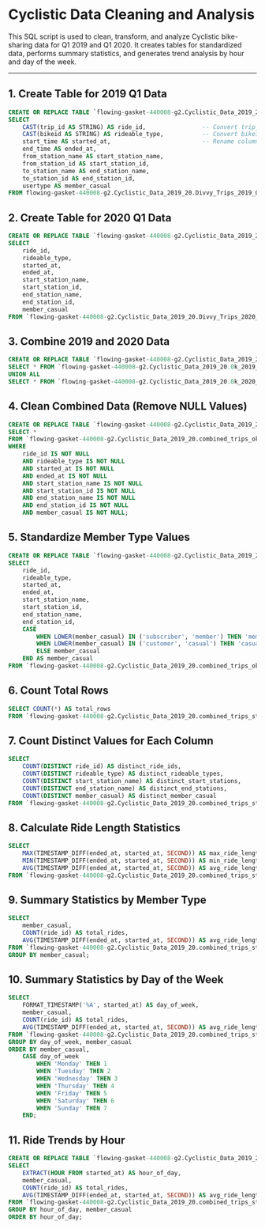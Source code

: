 # Cyclistic Data Cleaning and Analysis

This SQL script is used to clean, transform, and analyze Cyclistic bike-sharing data for Q1 2019 and Q1 2020. It creates tables for standardized data, performs summary statistics, and generates trend analysis by hour and day of the week.

---

## 1. Create Table for 2019 Q1 Data

```sql
CREATE OR REPLACE TABLE `flowing-gasket-440008-g2.Cyclistic_Data_2019_20.0k_2019_Q1` AS
SELECT 
    CAST(trip_id AS STRING) AS ride_id,                -- Convert trip_id to STRING and rename as ride_id
    CAST(bikeid AS STRING) AS rideable_type,           -- Convert bikeid to STRING and rename as rideable_type
    start_time AS started_at,                          -- Rename columns as needed
    end_time AS ended_at,
    from_station_name AS start_station_name,
    from_station_id AS start_station_id,
    to_station_name AS end_station_name,
    to_station_id AS end_station_id,
    usertype AS member_casual
FROM flowing-gasket-440008-g2.Cyclistic_Data_2019_20.Divvy_Trips_2019_Q1;
```

## 2. Create Table for 2020 Q1 Data

```sql
CREATE OR REPLACE TABLE `flowing-gasket-440008-g2.Cyclistic_Data_2019_20.0k_2020_Q1` AS
SELECT 
    ride_id,                   
    rideable_type,
    started_at,
    ended_at,
    start_station_name,
    start_station_id,
    end_station_name,
    end_station_id,
    member_casual
FROM `flowing-gasket-440008-g2.Cyclistic_Data_2019_20.Divvy_Trips_2020_Q1`;
```
 
## 3. Combine 2019 and 2020 Data
```sql
CREATE OR REPLACE TABLE `flowing-gasket-440008-g2.Cyclistic_Data_2019_20.combined_trips_ok` AS
SELECT * FROM `flowing-gasket-440008-g2.Cyclistic_Data_2019_20.0k_2019_Q1`
UNION ALL
SELECT * FROM `flowing-gasket-440008-g2.Cyclistic_Data_2019_20.0k_2020_Q1`;
```

## 4. Clean Combined Data (Remove NULL Values)
```sql
CREATE OR REPLACE TABLE `flowing-gasket-440008-g2.Cyclistic_Data_2019_20.combined_trips_cleaned` AS
SELECT *
FROM `flowing-gasket-440008-g2.Cyclistic_Data_2019_20.combined_trips_ok`
WHERE 
    ride_id IS NOT NULL
    AND rideable_type IS NOT NULL
    AND started_at IS NOT NULL
    AND ended_at IS NOT NULL
    AND start_station_name IS NOT NULL
    AND start_station_id IS NOT NULL
    AND end_station_name IS NOT NULL
    AND end_station_id IS NOT NULL
    AND member_casual IS NOT NULL;
```

## 5. Standardize Member Type Values
```sql
CREATE OR REPLACE TABLE `flowing-gasket-440008-g2.Cyclistic_Data_2019_20.combined_trips_standardized` AS
SELECT 
    ride_id,
    rideable_type,
    started_at,
    ended_at,
    start_station_name,
    start_station_id,
    end_station_name,
    end_station_id,
    CASE 
        WHEN LOWER(member_casual) IN ('subscriber', 'member') THEN 'member'
        WHEN LOWER(member_casual) IN ('customer', 'casual') THEN 'casual'
        ELSE member_casual
    END AS member_casual
FROM `flowing-gasket-440008-g2.Cyclistic_Data_2019_20.combined_trips_ok`;
```

## 6. Count Total Rows
```sql
SELECT COUNT(*) AS total_rows
FROM `flowing-gasket-440008-g2.Cyclistic_Data_2019_20.combined_trips_standardized`;
```

## 7. Count Distinct Values for Each Column
```sql
SELECT 
    COUNT(DISTINCT ride_id) AS distinct_ride_ids,
    COUNT(DISTINCT rideable_type) AS distinct_rideable_types,
    COUNT(DISTINCT start_station_name) AS distinct_start_stations,
    COUNT(DISTINCT end_station_name) AS distinct_end_stations,
    COUNT(DISTINCT member_casual) AS distinct_member_casual
FROM `flowing-gasket-440008-g2.Cyclistic_Data_2019_20.combined_trips_standardized`;
```

## 8. Calculate Ride Length Statistics
```sql
SELECT 
    MAX(TIMESTAMP_DIFF(ended_at, started_at, SECOND)) AS max_ride_length_seconds,
    MIN(TIMESTAMP_DIFF(ended_at, started_at, SECOND)) AS min_ride_length_seconds,
    AVG(TIMESTAMP_DIFF(ended_at, started_at, SECOND)) AS avg_ride_length_seconds
FROM `flowing-gasket-440008-g2.Cyclistic_Data_2019_20.combined_trips_standardized`;
```

## 9. Summary Statistics by Member Type
```sql
SELECT 
    member_casual,
    COUNT(ride_id) AS total_rides,
    AVG(TIMESTAMP_DIFF(ended_at, started_at, SECOND)) AS avg_ride_length_seconds
FROM `flowing-gasket-440008-g2.Cyclistic_Data_2019_20.combined_trips_standardized`
GROUP BY member_casual;
```

## 10. Summary Statistics by Day of the Week
```sql
SELECT 
    FORMAT_TIMESTAMP('%A', started_at) AS day_of_week,
    member_casual,
    COUNT(ride_id) AS total_rides,
    AVG(TIMESTAMP_DIFF(ended_at, started_at, SECOND)) AS avg_ride_length_seconds
FROM `flowing-gasket-440008-g2.Cyclistic_Data_2019_20.combined_trips_standardized`
GROUP BY day_of_week, member_casual
ORDER BY member_casual,
    CASE day_of_week
        WHEN 'Monday' THEN 1
        WHEN 'Tuesday' THEN 2
        WHEN 'Wednesday' THEN 3
        WHEN 'Thursday' THEN 4
        WHEN 'Friday' THEN 5
        WHEN 'Saturday' THEN 6
        WHEN 'Sunday' THEN 7
    END;
```

## 11. Ride Trends by Hour
```sql
CREATE OR REPLACE TABLE `flowing-gasket-440008-g2.Cyclistic_Data_2019_20.ride_trends_by_hour` AS
SELECT 
    EXTRACT(HOUR FROM started_at) AS hour_of_day,
    member_casual,
    COUNT(ride_id) AS total_rides,
    AVG(TIMESTAMP_DIFF(ended_at, started_at, SECOND)) AS avg_ride_length_seconds
FROM `flowing-gasket-440008-g2.Cyclistic_Data_2019_20.combined_trips_standardized`
GROUP BY hour_of_day, member_casual
ORDER BY hour_of_day;
```
